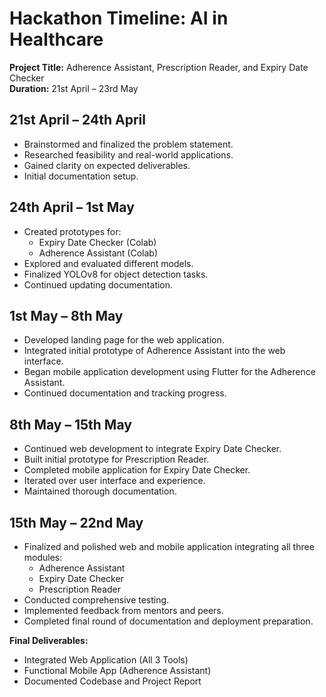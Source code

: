 # Hackathon Timeline: AI in Healthcare
**Project Title:** Adherence Assistant, Prescription Reader, and Expiry Date Checker  
**Duration:** 21st April – 23rd May  

## 21st April – 24th April
- Brainstormed and finalized the problem statement.
- Researched feasibility and real-world applications.
- Gained clarity on expected deliverables.
- Initial documentation setup.

## 24th April – 1st May
- Created prototypes for:
  - Expiry Date Checker (Colab)
  - Adherence Assistant (Colab)
- Explored and evaluated different models.
- Finalized YOLOv8 for object detection tasks.
- Continued updating documentation.

## 1st May – 8th May
- Developed landing page for the web application.
- Integrated initial prototype of Adherence Assistant into the web interface.
- Began mobile application development using Flutter for the Adherence Assistant.
- Continued documentation and tracking progress.

## 8th May – 15th May
- Continued web development to integrate Expiry Date Checker.
- Built initial prototype for Prescription Reader.
- Completed mobile application for Expiry Date Checker.
- Iterated over user interface and experience.
- Maintained thorough documentation.

## 15th May – 22nd May
- Finalized and polished web and mobile application integrating all three modules:
  - Adherence Assistant
  - Expiry Date Checker
  - Prescription Reader
- Conducted comprehensive testing.
- Implemented feedback from mentors and peers.
- Completed final round of documentation and deployment preparation.

**Final Deliverables:**
- Integrated Web Application (All 3 Tools)
- Functional Mobile App (Adherence Assistant)
- Documented Codebase and Project Report